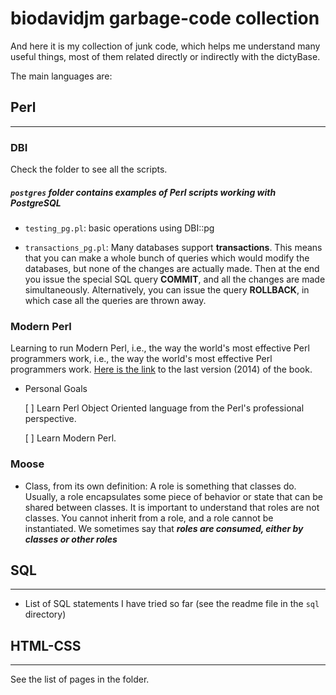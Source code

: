 biodavidjm garbage-code collection
============

And here it is my collection of junk code, which helps me understand many useful things, most of them related directly or indirectly with the dictyBase. 

The main languages are:


## Perl
***

### DBI
Check the folder to see all the scripts.

##### `postgres` folder contains examples of Perl scripts working with PostgreSQL

* ``testing_pg.pl``: basic operations using DBI::pg

* ``transactions_pg.pl``: Many databases support **transactions**. This means that you can make a whole bunch of queries which would modify the databases, but none of the changes are actually made. Then at the end you issue the special SQL query **COMMIT**, and all the changes are made simultaneously. Alternatively, you can issue the query **ROLLBACK**, in which case all the queries are thrown away.


### Modern Perl
Learning to run Modern Perl, i.e., the way the world's most effective Perl programmers work, i.e., the way the world's most effective Perl programmers work. [Here is the link](http://modernperlbooks.com/books/modern_perl_2014/) to the last version (2014) of the book.

- Personal Goals

	[ ] Learn Perl Object Oriented language from the Perl's professional perspective.

	[ ] Learn Modern Perl.

### Moose
* Class, from its own definition: A role is something that classes do. Usually, a role encapsulates some piece of behavior or state that can be shared between classes. It is important to understand that roles are not classes. You cannot inherit from a role, and a role cannot be instantiated. We sometimes say that ***roles are consumed, either by classes or other roles***


## SQL
***
- List of SQL statements I have tried so far (see the readme file in the `sql` directory)





## HTML-CSS
***
See the list of pages in the folder.